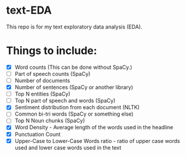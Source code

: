 # text-EDA
This repo is for my text exploratory data analysis (EDA).

# Things to include:
- [x] Word counts (This can be done without SpaCy.)
- [ ] Part of speech counts (SpaCy)
- [ ] Number of documents 
- [x] Number of sentences (SpaCy or another library)
- [ ] Top N entities (SpaCy)
- [ ] Top N part of speech and words (SpaCy)
- [x] Sentiment distribution from each document (NLTK)
- [ ] Common bi-tri words (SpaCy or something else)
- [ ] Top N Noun chunks (SpaCy)
- [x] Word Density - Average length of the words used in the headline 
- [x] Punctuation Count 
- [x] Upper-Case to Lower-Case Words ratio - ratio of upper case words used and lower case words used in the text